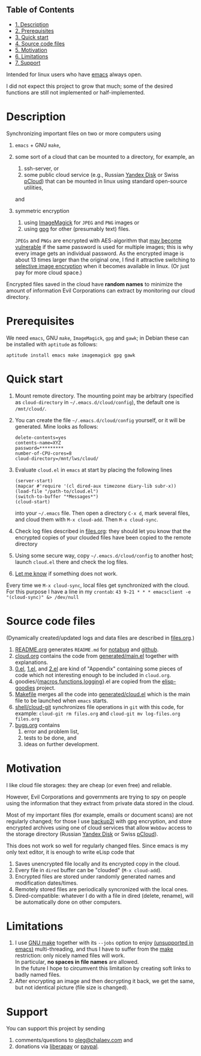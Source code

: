 <div id="table-of-contents">
<h2>Table of Contents</h2>
<div id="text-table-of-contents">
<ul>
<li><a href="#sec-1">1. Description</a></li>
<li><a href="#sec-2">2. Prerequisites</a></li>
<li><a href="#sec-3">3. Quick start</a></li>
<li><a href="#sec-4">4. Source code files</a></li>
<li><a href="#sec-5">5. Motivation</a></li>
<li><a href="#sec-6">6. Limitations</a></li>
<li><a href="#sec-7">7. Support</a></li>
</ul>
</div>
</div>

Intended for linux users who have [emacs](https://www.gnu.org/software/emacs/) always open.

I did not expect this project to grow that much;
some of the desired functions are still not implemented or half-implemented.

# Description<a id="sec-1" name="sec-1"></a>

Synchronizing important files on two or more computers using
1.  `emacs` + GNU `make`,
2.  some sort of a cloud that can be mounted to a directory, for example, an
    1.  ssh-server, or
    2.  some public cloud service (e.g., Russian [Yandex Disk](https://disk.yandex.com/) or Swiss [pCloud](https://www.pcloud.com)) that can be mounted in linux
        using standard open-source utilities,
    
    and
3.  symmetric encryption
    1.  using [ImageMagick](https://imagemagick.org/) for `JPEG` and `PNG` images or
    2.  using [gpg](https://www.gnupg.org/) for other (presumably text) files.
    
    `JPEGs` and `PNGs` are encrypted with AES-algorithm that [may become vulnerable](https://imagemagick.org/script/cipher.php) if the same password is used for multiple images; this is why every image gets an individual password.
    As the encrypted image is about 13 times larger than the original one, I find it attractive switching to [selective image encryption](https://duckduckgo.com/?q=selective+image+encryption&t=ffsb&ia=web) when it becomes available in linux.
    (Or just pay for more cloud space.)

Encrypted files saved in the cloud have **random names** to minimize the amount of information Evil Corporations can extract by monitoring our cloud directory.

# Prerequisites<a id="sec-2" name="sec-2"></a>

We need `emacs`, GNU `make`, `ImageMagick`, `gpg` and `gawk`; in Debian these can be installed with `aptitude` as follows:

    aptitude install emacs make imagemagick gpg gawk

# Quick start<a id="sec-3" name="sec-3"></a>

1.  Mount remote directory. The mounting point may be arbitrary (specified as `cloud-directory` in `~/.emacs.d/cloud/config`), the default one is `/mnt/cloud/`.
2.  You can create the file `~/.emacs.d/cloud/config` yourself, or it will be generated. Mine looks as follows:
    
        delete-contents=yes
        contents-name=XYZ
        password=*********
        number-of-CPU-cores=8
        cloud-directory=/mnt/lws/cloud/
3.  Evaluate `cloud.el` in `emacs` at start by placing the following lines
    
        (server-start)
        (mapcar #'require '(cl dired-aux timezone diary-lib subr-x))
        (load-file "/path-to/cloud.el")
        (switch-to-buffer "*Messages*")
        (cloud-start)
    
    into your `~/.emacs` file.
    Then open a directory `C-x d`, mark several files, and cloud them with `M-x cloud-add`. Then `M-x cloud-sync`.
4.  Check log files described in [files.org](files.org): they should let you know that the encrypted copies of your clouded files have been copied to the remote directory
5.  Using some secure way, copy `~/.emacs.d/cloud/config` to another host; launch `cloud.el` there and check the log files.
6.  [Let me know](https://github.com/chalaev/cloud/issues/new/choose) if something does not work.

Every time we `M-x cloud-sync`, local files get synchronized with the cloud. For this purpose I have a line in my `crontab`:
`43 9-21 * * * emacsclient -e "(cloud-sync)" &> /dev/null`

# Source code files<a id="sec-4" name="sec-4"></a>

(Dynamically created/updated logs and data files are described in [files.org](files.org).)
1.  [README.org](README.org) generates `README.md` for [notabug](https://notabug.org/shalaev/emacs-cloud) and [github](https://github.com/chalaev/cloud).
2.  [cloud.org](cloud.org) contains the code from [generated/main.el](generated/main.el) together with explanations.
3.  [0.el](0.el), [1.el](1.el), and [2.el](2.el) are kind of "Appendix" containing some pieces of code which not interesting enough to be included in `cloud.org`.
4.  goodies/{[macros](goodies/macros.el),[functions](goodies/functions.el),[logging](goodies/logging.el)}.el are copied from the [elisp-goodies](https://notabug.org/shalaev/elisp-goodies) project.
5.  [Makefile](Makefile) merges all the code into [generated/cloud.el](generated/cloud.el) which is the main file to be launched when `emacs` starts.
6.  [shell/cloud-git](shell/cloud-git) synchronizes file operations in `git` with this code, for example:
    `cloud-git rm files.org` and `cloud-git mv log-files.org files.org`
7.  [bugs.org](bugs.org) contains
    1.  error and problem list,
    2.  tests to be done, and
    3.  ideas on further development.

# Motivation<a id="sec-5" name="sec-5"></a>

I like cloud file storages: they are cheap (or even free) and reliable.

However, Evil Corporations and governments are trying to spy on people using the information
that they extract from private data stored in the cloud.

Most of my important files (for example, emails or document scans) are not regularly changed;
for those I use [backup2l](https://github.com/gkiefer/backup2l) with gpg encryption, and store encrypted archives
using one of cloud services that allow `WebDav` access to the storage directory (Russian [Yandex Disk](https://disk.yandex.com/) or Swiss [pCloud](https://www.pcloud.com)).

This does not work so well for regularly changed files.
Since emacs is my only text editor, it is enough to write eLisp code that
1.  Saves unencrypted file locally and its encrypted copy in the cloud.
2.  Every file in `dired` buffer can be "clouded" (`M-x cloud-add`).
3.  Encrypted files are stored under randomly generated names and modification dates/times.
4.  Remotely stored files are periodically syncronized with the local ones.
5.  Dired-compatible: whatever I do with a file in dired (delete, rename), will be automatically done on other computers.

# Limitations<a id="sec-6" name="sec-6"></a>

1.  I use [GNU make](https://www.gnu.org/software/make/) together with its `--jobs` option to enjoy [(unsupported in emacs)](https://www.emacswiki.org/emacs/EmacsLispLimitations) multi-threading, and thus
    I have to suffer from the [make](https://www.gnu.org/software/make/) restriction: only nicely named files will work.  
       In particular, **no spaces in file names** are allowed.  
       In the future I hope to circumvent this limitation by creating soft links to badly named files.
2.  After encrypting an image and then decrypting it back, we get the same, but not identical picture (file size is changed).

# Support<a id="sec-7" name="sec-7"></a>

You can support this project by sending
1.  comments/questions to [oleg@chalaev.com](oleg@chalaev.com) and
2.  donations via [liberapay](https://liberapay.com/shalaev/donate) or [paypal](https://www.paypal.com/paypalme/chalaev).
